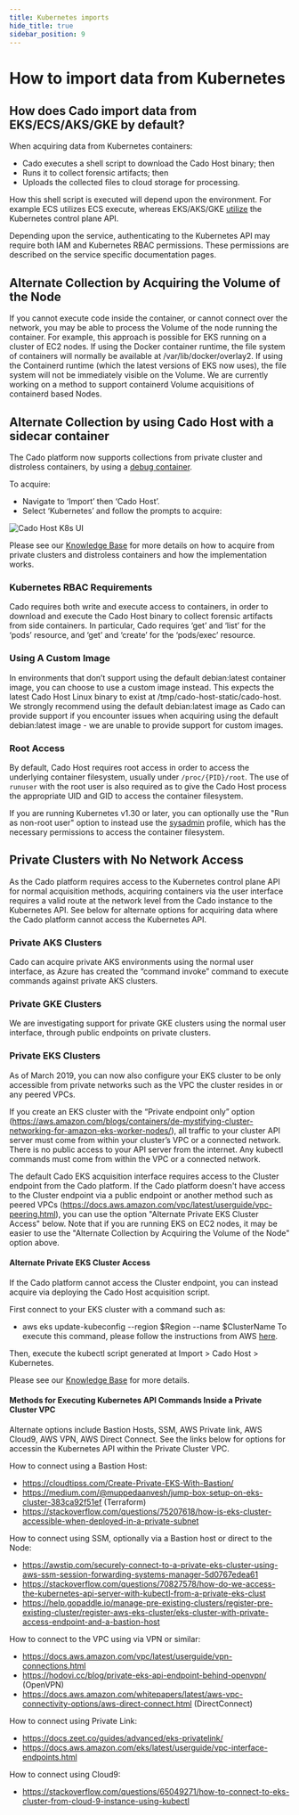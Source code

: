 ```yaml
---
title: Kubernetes imports
hide_title: true
sidebar_position: 9
---
```

# How to import data from Kubernetes

## How does Cado import data from EKS/ECS/AKS/GKE by default?
When acquiring data from Kubernetes containers:
- Cado executes a shell script to download the Cado Host binary; then
- Runs it to collect forensic artifacts; then
- Uploads the collected files to cloud storage for processing.

How this shell script is executed will depend upon the environment.
For example ECS utilizes ECS execute, whereas EKS/AKS/GKE [utilize](https://www.cadosecurity.com/how-we-sped-up-acquiring-forensic-data-from-aws-kubernetes-and-azure-kubernetes-services-by-10-times/) the Kubernetes control plane API.

Depending upon the service, authenticating to the Kubernetes API may require both IAM and Kubernetes RBAC permissions.
These permissions are described on the service specific documentation pages.

## Alternate Collection by Acquiring the Volume of the Node
If you cannot execute code inside the container, or cannot connect over the network, you may be able to process the Volume of the node running the container.
For example, this approach is possible for EKS running on a cluster of EC2 nodes.
If using the Docker container runtime, the file system of containers will normally be available at /var/lib/docker/overlay2.
If using the Containerd runtime (which the latest versions of EKS now uses), the file system will not be immediately visible on the Volume.
We are currently working on a method to support containerd Volume acquisitions of containerd based Nodes.

## Alternate Collection by using Cado Host with a sidecar container
The Cado platform now supports collections from private cluster and distroless containers, by using a [debug container](https://kubernetes.io/docs/reference/kubectl/generated/kubectl_debug/).

To acquire:
- Navigate to ‘Import’ then ‘Cado Host’.
- Select ‘Kubernetes’ and follow the prompts to acquire:

![Cado Host K8s UI](/img/cado-host-k8s.png)

Please see our [Knowledge Base](https://cadosecurity.zendesk.com/hc/en-gb/articles/23696755178769-Private-Cluster-and-Distroless-Collections) for more details on how to acquire from private clusters and distroless containers and how the implementation works.

### Kubernetes RBAC Requirements
Cado requires both write and execute access to containers, in order to download and execute the Cado Host binary to collect forensic artifacts from side containers. 
In particular, Cado requires ‘get’ and ‘list’ for the ‘pods’ resource, and ‘get’ and ‘create’ for the ‘pods/exec’ resource.

### Using A Custom Image
In environments that don’t support using the default debian:latest container image, you can choose to use a custom image instead. This expects the latest Cado Host Linux binary to exist at /tmp/cado-host-static/cado-host.
We strongly recommend using the default debian:latest image as Cado can provide support if you encounter issues when acquiring using the default debian:latest image - we are unable to provide support for custom images.

### Root Access
By default, Cado Host requires root access in order to access the underlying container filesystem, usually under `/proc/{PID}/root`. The use of `runuser` with the root user is also required as to give the Cado Host process the appropriate UID and GID to access the container filesystem.

If you are running Kubernetes v1.30 or later, you can optionally use the "Run as non-root user" option to instead use the [sysadmin](https://kubernetes.io/docs/tasks/debug/debug-application/debug-running-pod/) profile, which has the necessary permissions to access the container filesystem.

## Private Clusters with No Network Access
As the Cado platform requires access to the Kubernetes control plane API for normal acquisition methods, acquiring containers via the user interface requires a valid route at the network level from the Cado instance to the Kubernetes API.
See below for alternate options for acquiring data where the Cado platform cannot access the Kubernetes API.


### Private AKS Clusters
Cado can acquire private AKS environments using the normal user interface, as Azure has created the “command invoke” command to execute commands against private AKS clusters.

### Private GKE Clusters
We are investigating support for private GKE clusters using the normal user interface, through public endpoints on private clusters.

### Private EKS Clusters
As of March 2019, you can now also configure your EKS cluster to be only accessible from private networks such as the VPC the cluster resides in or any peered VPCs.

If you create an EKS cluster with the “Private endpoint only” option (https://aws.amazon.com/blogs/containers/de-mystifying-cluster-networking-for-amazon-eks-worker-nodes/), all traffic to your cluster API server must come from within your cluster’s VPC or a connected network.
There is no public access to your API server from the internet.
Any kubectl commands must come from within the VPC or a connected network.

The default Cado EKS acquisition interface requires access to the Cluster endpoint from the Cado platform.
If the Cado platform doesn't have access to the Cluster endpoint via a public endpoint or another method such as peered VPCs (https://docs.aws.amazon.com/vpc/latest/userguide/vpc-peering.html), you can use the option "Alternate Private EKS Cluster Access" below.
Note that if you are running EKS on EC2 nodes, it may be easier to use the "Alternate Collection by Acquiring the Volume of the Node" option above.

#### Alternate Private EKS Cluster Access
If the Cado platform cannot access the Cluster endpoint, you can instead acquire via deploying the Cado Host acquisition script.

First connect to your EKS cluster with a command such as:
- aws eks update-kubeconfig --region $Region --name $ClusterName
To execute this command, please follow the instructions from AWS [here](https://docs.aws.amazon.com/eks/latest/userguide/install-kubectl.html).

Then, execute the kubectl script generated at Import > Cado Host > Kubernetes.

Please see our [Knowledge Base](https://cadosecurity.zendesk.com/) for more details.

#### Methods for Executing Kubernetes API Commands Inside a Private Cluster VPC
Alternate options include Bastion Hosts, SSM, AWS Private link, AWS Cloud9, AWS VPN, AWS Direct Connect.
See the links below for options for accessin the Kubernetes API within the Private Cluster VPC.

How to connect using a Bastion Host:
- https://cloudtipss.com/Create-Private-EKS-With-Bastion/
- https://medium.com/@muppedaanvesh/jump-box-setup-on-eks-cluster-383ca92f51ef (Terraform)
- https://stackoverflow.com/questions/75207618/how-is-eks-cluster-accessible-when-deployed-in-a-private-subnet

How to connect using SSM, optionally via a Bastion host or direct to the Node:
- https://awstip.com/securely-connect-to-a-private-eks-cluster-using-aws-ssm-session-forwarding-systems-manager-5d0767edea61 
- https://stackoverflow.com/questions/70827578/how-do-we-access-the-kubernetes-api-server-with-kubectl-from-a-private-eks-clust
- https://help.gopaddle.io/manage-pre-existing-clusters/register-pre-existing-cluster/register-aws-eks-cluster/eks-cluster-with-private-access-endpoint-and-a-bastion-host

How to connect to the VPC using via VPN or similar:
- https://docs.aws.amazon.com/vpc/latest/userguide/vpn-connections.html
- https://hodovi.cc/blog/private-eks-api-endpoint-behind-openvpn/ (OpenVPN)
- https://docs.aws.amazon.com/whitepapers/latest/aws-vpc-connectivity-options/aws-direct-connect.html (DirectConnect)

How to connect using Private Link:
- https://docs.zeet.co/guides/advanced/eks-privatelink/
- https://docs.aws.amazon.com/eks/latest/userguide/vpc-interface-endpoints.html

How to connect using Cloud9:
- https://stackoverflow.com/questions/65049271/how-to-connect-to-eks-cluster-from-cloud-9-instance-using-kubectl

